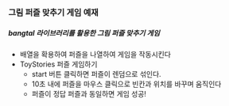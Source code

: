 ### 그림 퍼즐 맞추기 게임 예재
##### bangtal 라이브러리를 활용한 그림 퍼즐 맞추기 게임

* 배열을 확용하여 퍼즐을 나열하여 게임을 작동시킨다
* ToyStories 퍼즐 게임하기
  * start 버튼 클릭하면 퍼즐이 렌덤으로 섞인다.
  * 10초 내에 퍼즐을 마우스 클릭으로 빈칸과 위치를 바꾸며 움직인다
  * 퍼즐이 정답 퍼즐과 동일하면 게임 성공!
 

